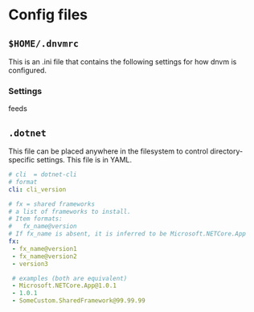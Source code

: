 Config files
============

## `$HOME/.dnvmrc`

This is an .ini file that contains the following settings for how dnvm is configured.

### Settings

feeds


## `.dotnet`

This file can be placed anywhere in the filesystem to control directory-specific settings.
This file is in YAML.

```yml
# cli  = dotnet-cli
# format
cli: cli_version

# fx = shared frameworks
# a list of frameworks to install.
# Item formats:
#   fx_name@version
# If fx_name is absent, it is inferred to be Microsoft.NETCore.App
fx:
 - fx_name@version1
 - fx_name@version2
 - version3

 # examples (both are equivalent)
 - Microsoft.NETCore.App@1.0.1
 - 1.0.1
 - SomeCustom.SharedFramework@99.99.99
```